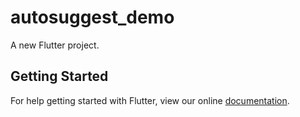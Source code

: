 # autosuggest_demo

A new Flutter project.

## Getting Started

For help getting started with Flutter, view our online
[documentation](https://flutter.io/).
